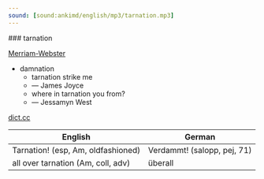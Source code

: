 ```yaml
---
sound: [sound:ankimd/english/mp3/tarnation.mp3]
---
```


\### tarnation

[Merriam-Webster](https://www.merriam-webster.com/dictionary/tarnation)

- damnation
    - tarnation strike me
    - — James Joyce
    - where in tarnation you from?
    - — Jessamyn West

[dict.cc](https://www.dict.cc/tarnation)

| English        | German       |
| -------------- | ------------ |
| Tarnation! (esp, Am, oldfashioned) | Verdammt! (salopp, pej, 71) |
| all over tarnation (Am, coll, adv) | überall |
